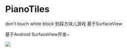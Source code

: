 # PianoTiles
don't touch white block  别踩方块儿游戏   基于SurfaceView

基于Android SurfaceView开发~

![](https://github.com/ZeeeeeeNo/PianoTiles/blob/master/pianoTiles.gif)
